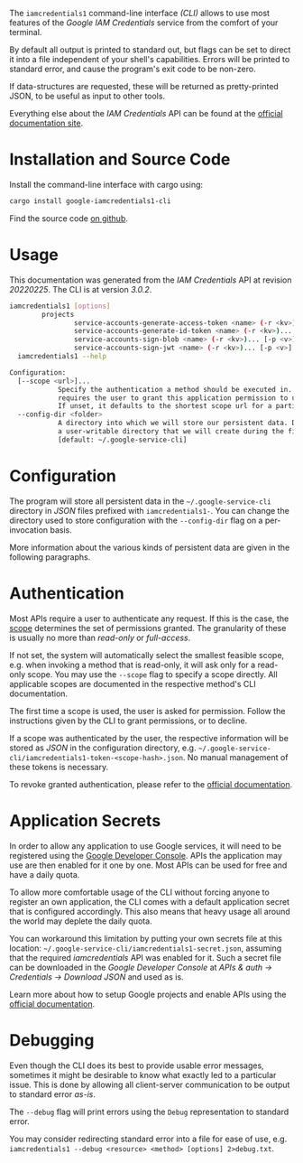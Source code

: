 <!---
DO NOT EDIT !
This file was generated automatically from 'src/mako/cli/README.md.mako'
DO NOT EDIT !
-->
The `iamcredentials1` command-line interface *(CLI)* allows to use most features of the *Google IAM Credentials* service from the comfort of your terminal.

By default all output is printed to standard out, but flags can be set to direct it into a file independent of your shell's
capabilities. Errors will be printed to standard error, and cause the program's exit code to be non-zero.

If data-structures are requested, these will be returned as pretty-printed JSON, to be useful as input to other tools.

Everything else about the *IAM Credentials* API can be found at the
[official documentation site](https://cloud.google.com/iam/docs/creating-short-lived-service-account-credentials).

# Installation and Source Code

Install the command-line interface with cargo using:

```bash
cargo install google-iamcredentials1-cli
```

Find the source code [on github](https://github.com/Byron/google-apis-rs/tree/main/gen/iamcredentials1-cli).

# Usage

This documentation was generated from the *IAM Credentials* API at revision *20220225*. The CLI is at version *3.0.2*.

```bash
iamcredentials1 [options]
        projects
                service-accounts-generate-access-token <name> (-r <kv>)... [-p <v>]... [-o <out>]
                service-accounts-generate-id-token <name> (-r <kv>)... [-p <v>]... [-o <out>]
                service-accounts-sign-blob <name> (-r <kv>)... [-p <v>]... [-o <out>]
                service-accounts-sign-jwt <name> (-r <kv>)... [-p <v>]... [-o <out>]
  iamcredentials1 --help

Configuration:
  [--scope <url>]...
            Specify the authentication a method should be executed in. Each scope
            requires the user to grant this application permission to use it.
            If unset, it defaults to the shortest scope url for a particular method.
  --config-dir <folder>
            A directory into which we will store our persistent data. Defaults to
            a user-writable directory that we will create during the first invocation.
            [default: ~/.google-service-cli]

```

# Configuration

The program will store all persistent data in the `~/.google-service-cli` directory in *JSON* files prefixed with `iamcredentials1-`.  You can change the directory used to store configuration with the `--config-dir` flag on a per-invocation basis.

More information about the various kinds of persistent data are given in the following paragraphs.

# Authentication

Most APIs require a user to authenticate any request. If this is the case, the [scope][scopes] determines the 
set of permissions granted. The granularity of these is usually no more than *read-only* or *full-access*.

If not set, the system will automatically select the smallest feasible scope, e.g. when invoking a
method that is read-only, it will ask only for a read-only scope. 
You may use the `--scope` flag to specify a scope directly. 
All applicable scopes are documented in the respective method's CLI documentation.

The first time a scope is used, the user is asked for permission. Follow the instructions given 
by the CLI to grant permissions, or to decline.

If a scope was authenticated by the user, the respective information will be stored as *JSON* in the configuration
directory, e.g. `~/.google-service-cli/iamcredentials1-token-<scope-hash>.json`. No manual management of these tokens
is necessary.

To revoke granted authentication, please refer to the [official documentation][revoke-access].

# Application Secrets

In order to allow any application to use Google services, it will need to be registered using the 
[Google Developer Console][google-dev-console]. APIs the application may use are then enabled for it
one by one. Most APIs can be used for free and have a daily quota.

To allow more comfortable usage of the CLI without forcing anyone to register an own application, the CLI
comes with a default application secret that is configured accordingly. This also means that heavy usage
all around the world may deplete the daily quota.

You can workaround this limitation by putting your own secrets file at this location: 
`~/.google-service-cli/iamcredentials1-secret.json`, assuming that the required *iamcredentials* API 
was enabled for it. Such a secret file can be downloaded in the *Google Developer Console* at 
*APIs & auth -> Credentials -> Download JSON* and used as is.

Learn more about how to setup Google projects and enable APIs using the [official documentation][google-project-new].


# Debugging

Even though the CLI does its best to provide usable error messages, sometimes it might be desirable to know
what exactly led to a particular issue. This is done by allowing all client-server communication to be 
output to standard error *as-is*.

The `--debug` flag will print errors using the `Debug` representation to standard error.

You may consider redirecting standard error into a file for ease of use, e.g. `iamcredentials1 --debug <resource> <method> [options] 2>debug.txt`.


[scopes]: https://developers.google.com/+/api/oauth#scopes
[revoke-access]: http://webapps.stackexchange.com/a/30849
[google-dev-console]: https://console.developers.google.com/
[google-project-new]: https://developers.google.com/console/help/new/